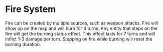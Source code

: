 # Fire System
Fire can be created by multiple sources, such as weapon attacks.
Fire will show up on the map and will burn for 4 turns. Any entity that steps
on the fire will get the burning status effect. This effect lasts for 7 turns and
will inflict 1-3 damage per turn. Stepping on fire while burning will reset the burning
duration.